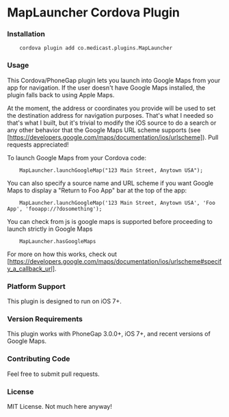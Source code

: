 # MapLauncher Cordova Plugin

### Installation

```
    cordova plugin add co.medicast.plugins.MapLauncher
```

### Usage

This Cordova/PhoneGap plugin lets you launch into Google Maps from your app for navigation.  If the user doesn't have Google Maps installed, the plugin falls back to using Apple Maps.

At the moment, the address or coordinates you provide will be used to set the destination address for navigation purposes.  That's what I needed so that's what I built, but it's trivial to modify the iOS source to do a search or any other behavior that the Google Maps URL scheme supports (see [https://developers.google.com/maps/documentation/ios/urlscheme]).  Pull requests appreciated!

To launch Google Maps from your Cordova code:

```
	MapLauncher.launchGoogleMap("123 Main Street, Anytown USA");

```

You can also specify a source name and URL scheme if you want Google Maps to display a "Return to Foo App" bar at the top of the app:

```
	MapLauncher.launchGoogleMap('123 Main Street, Anytown USA', 'Foo App', 'fooapp://?dosomething');

```

You can check from js is google maps is supported before proceeding to launch strictly in Google Maps

```
	MapLauncher.hasGoogleMaps
```

For more on how this works, check out [https://developers.google.com/maps/documentation/ios/urlscheme#specify_a_callback_url].

### Platform Support

This plugin is designed to run on iOS 7+.

### Version Requirements

This plugin works with PhoneGap 3.0.0+, iOS 7+, and recent versions of Google Maps.

### Contributing Code

Feel free to submit pull requests.


### License

MIT License.  Not much here anyway!